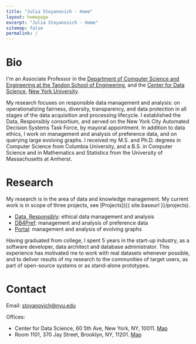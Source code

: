 ```yaml
---
title: "Julia Stoyanovich - Home"
layout: homepage
excerpt: "Julia Stoyanovich - Home"
sitemap: false
permalink: /
---
```


# Bio

I'm an Associate Professor in the [Department of Computer Science and Engineering at the Tandon School of Engineering](https://engineering.nyu.edu/),
and the [Center for Data Science](https://cds.nyu.edu/), [New York University](https://www.nyu.edu/).

My research focuses on responsible data management and analysis: on operationalizing fairness, diversity, transparency, and data protection
in all stages of the data  acquisition and processing lifecycle. I established the Data, Responsibly consortium, and served on the New York City Automated Decision Systems Task Force, by mayoral appointment.
In addition to data ethics, I work on management and analysis of preference data, and on querying large evolving graphs.
I received my M.S. and Ph.D. degrees in Computer Science from Columbia University, and a B.S. in Computer Science and in Mathematics and Statistics from
 the University of Massachusetts at Amherst.


# Research

My research is in the area of data and knowledge management. My current work is in scope of three projects, see [Projects]({{ site.baseurl }}/projects).


 - [Data, Responsibly](http://dataresponsibly.com): ethical data management and analysis
 - [DB4Pref](http://db4pref.com): management and analysis of preference data
 - [Portal](https://portaldb.github.io): management and analysis of evolving graphs

Having graduated from college, I spent 5 years in the start-up industry, as a software developer, data architect and database administrator. This experience has motivated me to work with real datasets whenever possible, and to deliver results of my research to the communities of target users, as part of open-source systems or as stand-alone prototypes.


# Contact
Email: [stoyanovich@nyu.edu](stoyanovich@nyu.edu)

Offices:
 - Center for Data Science, 60 5th Ave, New York, NY, 10011. [Map](https://www.google.com/maps/place/NYU+Center+for+Data+Science/@40.73502,-73.9969961,17z/data=!3m1!4b1!4m5!3m4!1s0x89c2599787834ad9:0x5dd8af15d9fbc8a3!8m2!3d40.735016!4d-73.994802)
 - Room 1101, 370 Jay Street, Brooklyn, NY, 11201. [Map](https://www.google.nl/maps/place/2+Metro+Tech/@40.693368,-73.9879088,17z/data=!3m1!4b1!4m5!3m4!1s0x89c25a4b06d1cfdf:0x3b2de5d4512b1bfd!8m2!3d40.693364!4d-73.9857147?hl=en")

